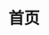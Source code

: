 ---
layout: home
title: 首页
hero:
  name: "慕讯公益加速器"
  text: "将免费进行到底"
  tagline: "支持系统: Windows XP-12"
  image:
    src: /img/logo.avif
    alt: logo
  actions:
    - theme: brand
      text: 立即下载
      link: ./download
    - theme: alt
      text: 捐助我们
      link: ./donate

features:
  - title: 支持各大平台加速
    details: STEAM、ORIGIN、UPLAY、EPIC
  - title: 支持各类设备加速
    details: PC、Switch、Switch2、PS4、PS5、XBox
  - title: 帮助我们一起翻译 
    details: <a title="Crowdin" target="_blank" href="https://zh.crowdin.com/project/mxfree"><img src="https://badges.crowdin.net/mxfree/localized.svg"></a>
---